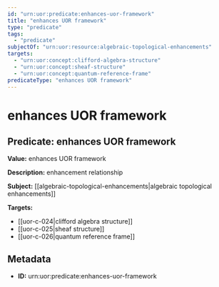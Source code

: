 ```yaml
---
id: "urn:uor:predicate:enhances-uor-framework"
title: "enhances UOR framework"
type: "predicate"
tags:
  - "predicate"
subjectOf: "urn:uor:resource:algebraic-topological-enhancements"
targets:
  - "urn:uor:concept:clifford-algebra-structure"
  - "urn:uor:concept:sheaf-structure"
  - "urn:uor:concept:quantum-reference-frame"
predicateType: "enhances UOR framework"
---
```


# enhances UOR framework

## Predicate: enhances UOR framework

**Value:** enhances UOR framework

**Description:** enhancement relationship

**Subject:** [[algebraic-topological-enhancements|algebraic topological enhancements]]

**Targets:**

- [[uor-c-024|clifford algebra structure]]
- [[uor-c-025|sheaf structure]]
- [[uor-c-026|quantum reference frame]]

## Metadata

- **ID:** urn:uor:predicate:enhances-uor-framework
